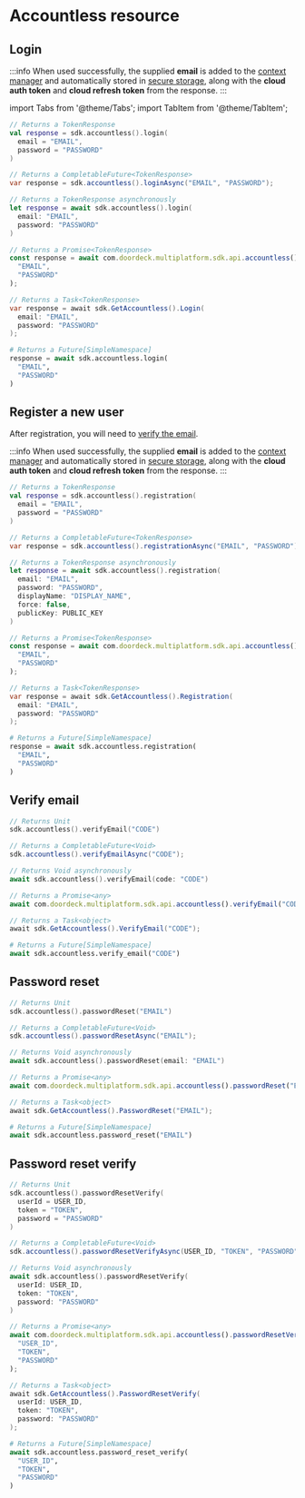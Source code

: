 # Accountless resource

## Login

:::info
When used successfully, the supplied **email** is added to the [context manager](context-manager.md) 
and automatically stored in [secure storage](initialize.md#secure-storage), 
along with the **cloud auth token** and **cloud refresh token** from the response.
:::

import Tabs from '@theme/Tabs';
import TabItem from '@theme/TabItem';

<Tabs groupId="programming-language">
<TabItem value="kotlin" label="Kotlin">

```kotlin showLineNumbers
// Returns a TokenResponse
val response = sdk.accountless().login(
  email = "EMAIL", 
  password = "PASSWORD"
)
```

</TabItem>
<TabItem value="java" label="Java">

```java showLineNumbers
// Returns a CompletableFuture<TokenResponse>
var response = sdk.accountless().loginAsync("EMAIL", "PASSWORD");
```

</TabItem>
<TabItem value="swift" label="Swift">

```swift showLineNumbers
// Returns a TokenResponse asynchronously
let response = await sdk.accountless().login(
  email: "EMAIL", 
  password: "PASSWORD"
)
```

</TabItem>
<TabItem value="js" label="JavaScript">

```js showLineNumbers
// Returns a Promise<TokenResponse>
const response = await com.doordeck.multiplatform.sdk.api.accountless().login(
  "EMAIL", 
  "PASSWORD"
);
```

</TabItem>
<TabItem value="csharp" label="C#">

```csharp showLineNumbers
// Returns a Task<TokenResponse>
var response = await sdk.GetAccountless().Login(
  email: "EMAIL", 
  password: "PASSWORD"
);
```

</TabItem>
<TabItem value="python" label="Python">

```python showLineNumbers
# Returns a Future[SimpleNamespace]
response = await sdk.accountless.login(
  "EMAIL", 
  "PASSWORD"
)
```

</TabItem>
</Tabs>

## Register a new user

After registration, you will need to [verify the email](#verify-email).

:::info
When used successfully, the supplied **email** is added to the [context manager](context-manager.md) 
and automatically stored in [secure storage](initialize.md#secure-storage), 
along with the **cloud auth token** and **cloud refresh token** from the response.
:::

<Tabs groupId="programming-language">
<TabItem value="kotlin" label="Kotlin">

```kotlin showLineNumbers
// Returns a TokenResponse
val response = sdk.accountless().registration(
  email = "EMAIL", 
  password = "PASSWORD"
)
```

</TabItem>
<TabItem value="java" label="Java">

```java showLineNumbers
// Returns a CompletableFuture<TokenResponse>
var response = sdk.accountless().registrationAsync("EMAIL", "PASSWORD");
```

</TabItem>
<TabItem value="swift" label="Swift">

```swift showLineNumbers
// Returns a TokenResponse asynchronously
let response = await sdk.accountless().registration(
  email: "EMAIL", 
  password: "PASSWORD", 
  displayName: "DISPLAY_NAME", 
  force: false, 
  publicKey: PUBLIC_KEY
)
```

</TabItem>
<TabItem value="js" label="JavaScript">

```js showLineNumbers
// Returns a Promise<TokenResponse>
const response = await com.doordeck.multiplatform.sdk.api.accountless().registration(
  "EMAIL", 
  "PASSWORD"
);
```

</TabItem>
<TabItem value="csharp" label="C#">

```csharp showLineNumbers
// Returns a Task<TokenResponse>
var response = await sdk.GetAccountless().Registration(
  email: "EMAIL", 
  password: "PASSWORD"
);
```

</TabItem>
<TabItem value="python" label="Python">

```python showLineNumbers
# Returns a Future[SimpleNamespace]
response = await sdk.accountless.registration(
  "EMAIL", 
  "PASSWORD"
)
```

</TabItem>
</Tabs>

## Verify email

<Tabs groupId="programming-language">
<TabItem value="kotlin" label="Kotlin">

```kotlin showLineNumbers
// Returns Unit
sdk.accountless().verifyEmail("CODE")
```

</TabItem>
<TabItem value="java" label="Java">

```java showLineNumbers
// Returns a CompletableFuture<Void>
sdk.accountless().verifyEmailAsync("CODE");
```

</TabItem>
<TabItem value="swift" label="Swift">

```swift showLineNumbers
// Returns Void asynchronously
await sdk.accountless().verifyEmail(code: "CODE")
```

</TabItem>
<TabItem value="js" label="JavaScript">

```js showLineNumbers
// Returns a Promise<any>
await com.doordeck.multiplatform.sdk.api.accountless().verifyEmail("CODE");
```

</TabItem>
<TabItem value="csharp" label="C#">

```csharp showLineNumbers
// Returns a Task<object>
await sdk.GetAccountless().VerifyEmail("CODE");
```

</TabItem>
<TabItem value="python" label="Python">

```python showLineNumbers
# Returns a Future[SimpleNamespace]
await sdk.accountless.verify_email("CODE")
```

</TabItem>
</Tabs>

## Password reset

<Tabs groupId="programming-language">
<TabItem value="kotlin" label="Kotlin">

```kotlin showLineNumbers
// Returns Unit
sdk.accountless().passwordReset("EMAIL")
```

</TabItem>
<TabItem value="java" label="Java">

```java showLineNumbers
// Returns a CompletableFuture<Void>
sdk.accountless().passwordResetAsync("EMAIL");
```

</TabItem>
<TabItem value="swift" label="Swift">

```swift showLineNumbers
// Returns Void asynchronously
await sdk.accountless().passwordReset(email: "EMAIL")
```

</TabItem>
<TabItem value="js" label="JavaScript">

```js showLineNumbers
// Returns a Promise<any>
await com.doordeck.multiplatform.sdk.api.accountless().passwordReset("EMAIL");
```

</TabItem>
<TabItem value="csharp" label="C#">

```csharp showLineNumbers
// Returns a Task<object>
await sdk.GetAccountless().PasswordReset("EMAIL");
```

</TabItem>
<TabItem value="python" label="Python">

```python showLineNumbers
# Returns a Future[SimpleNamespace]
await sdk.accountless.password_reset("EMAIL")
```

</TabItem>
</Tabs>

## Password reset verify

<Tabs groupId="programming-language">
<TabItem value="kotlin" label="Kotlin">

```kotlin showLineNumbers
// Returns Unit
sdk.accountless().passwordResetVerify(
  userId = USER_ID, 
  token = "TOKEN", 
  password = "PASSWORD"
)
```

</TabItem>
<TabItem value="java" label="Java">

```java showLineNumbers
// Returns a CompletableFuture<Void>
sdk.accountless().passwordResetVerifyAsync(USER_ID, "TOKEN", "PASSWORD");
```

</TabItem>
<TabItem value="swift" label="Swift">

```swift showLineNumbers
// Returns Void asynchronously
await sdk.accountless().passwordResetVerify(
  userId: USER_ID, 
  token: "TOKEN", 
  password: "PASSWORD"
)
```

</TabItem>
<TabItem value="js" label="JavaScript">

```js showLineNumbers
// Returns a Promise<any>
await com.doordeck.multiplatform.sdk.api.accountless().passwordResetVerify(
  "USER_ID", 
  "TOKEN", 
  "PASSWORD"
);
```

</TabItem>
<TabItem value="csharp" label="C#">

```csharp showLineNumbers
// Returns a Task<object>
await sdk.GetAccountless().PasswordResetVerify(
  userId: USER_ID, 
  token: "TOKEN", 
  password: "PASSWORD"
);
```

</TabItem>
<TabItem value="python" label="Python">

```python showLineNumbers
# Returns a Future[SimpleNamespace]
await sdk.accountless.password_reset_verify(
  "USER_ID", 
  "TOKEN", 
  "PASSWORD"
)
```

</TabItem>
</Tabs>
